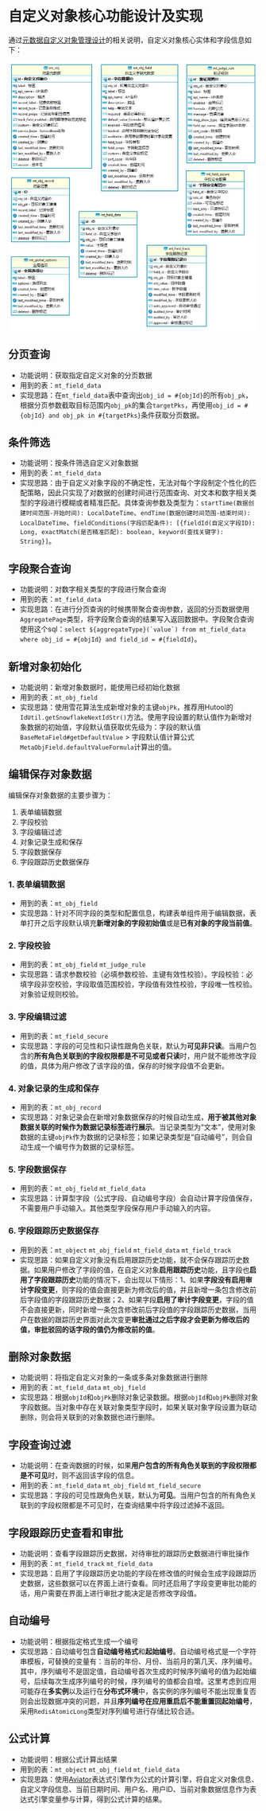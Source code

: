 # 自定义对象核心功能设计及实现

通过[元数据自定义对象管理设计](./元数据自定义对象管理设计.md)的相关说明，自定义对象核心实体和字段信息如下：

![yutool-metadata_ER图](./自定义对象核心功能设计及实现/yutool-metadata_ER图.webp)

## 分页查询

- 功能说明：获取指定自定义对象的分页数据
- 用到的表：`mt_field_data`
- 实现思路：在`mt_field_data`表中查询出`obj_id = #{objId}`的所有`obj_pk`，根据分页参数截取目标范围内`obj_pk`的集合`targetPks`，再使用`obj_id = #{objId} and obj_pk in #{targetPks}`条件获取分页数据。

## 条件筛选

- 功能说明：按条件筛选自定义对象数据
- 用到的表：`mt_field_data`
- 实现思路：由于自定义对象字段的不确定性，无法对每个字段制定个性化的匹配策略，因此只实现了对数据的创建时间进行范围查询、对文本和数字相关类型的字段进行模糊或者精准匹配。具体查询参数及类型为：`startTime(数据创建时间范围-开始时间): LocalDateTime`、`endTime(数据创建时间范围-结束时间): LocalDateTime`、`fieldConditions(字段匹配条件): [{fieldId(自定义字段ID): Long, exactMatch(是否精准匹配): boolean, keyword(查找关键字): String}]`。

## 字段聚合查询

- 功能说明：对数字相关类型的字段进行聚合查询
- 用到的表：`mt_field_data`
- 实现思路：在进行分页查询的时候携带聚合查询参数，返回的分页数据使用`AggregatePage`类型，将字段聚合查询的结果写入返回数据中。字段聚合查询使用这个sql：``select ${aggregateType}(`value`) from mt_field_data where obj_id = #{objId} and field_id = #{fieldId}``。

## 新增对象初始化

- 功能说明：新增对象数据时，能使用已经初始化数据
- 用到的表：`mt_obj_field`
- 实现思路：使用雪花算法生成新增对象的主键`objPk`，推荐用Hutool的`IdUtil.getSnowflakeNextIdStr()`方法。使用字段设置的默认值作为新增对象数据的初始值，字段默认值获取优先级为：字段的默认值`BaseMetaField#getDefaultValue` > 字段默认值计算公式`MetaObjField.defaultValueFormula`计算出的值。

## 编辑保存对象数据

编辑保存对象数据的主要步骤为：

1. 表单编辑数据
2. 字段校验
3. 字段编辑过滤
4. 对象记录生成和保存
5. 字段数据保存
6. 字段跟踪历史数据保存

### 1. 表单编辑数据

- 用到的表：`mt_obj_field`
- 实现思路：针对不同字段的类型和配置信息，构建表单组件用于编辑数据，表单打开之后字段默认填充**新增对象的字段初始值**或是**已有对象的字段当前值**。

### 2. 字段校验

- 用到的表：`mt_obj_field` `mt_judge_rule`
- 实现思路：请求参数校验（必填参数校验、主键有效性校验）。字段校验：必填字段非空校验，字段取值范围校验，字段值有效性校验，字段唯一性校验。对象验证规则校验。

### 3. 字段编辑过滤

- 用到的表：`mt_field_secure`
- 实现思路：字段的可见性和只读性跟角色关联，默认为**可见非只读**。当用户包含的**所有角色关联到的字段权限都是不可见或者只读**时，用户就不能修改字段的值，具体为用户修改了该字段的值，保存的时候字段值不会更新。

### 4. 对象记录的生成和保存

- 用到的表：`mt_obj_record`
- 实现思路：对象记录会在新增对象数据保存的时候自动生成，**用于被其他对象数据关联的时候作为数据记录标签进行展示**。当记录类型为“文本”，使用对象数据的主键`objPk`作为数据的记录标签；如果记录类型是“自动编号”，则会自动生成一个编号作为数据的记录标签。

### 5. 字段数据保存

- 用到的表：`mt_obj_field` `mt_field_data`
- 实现思路：计算型字段（公式字段、自动编号字段）会自动计算字段值保存，不需要用户手动输入。其他类型字段保存用户手动输入的内容。

### 6. 字段跟踪历史数据保存

- 用到的表：`mt_object` `mt_obj_field` `mt_field_data` `mt_field_track`
- 实现思路：如果自定义对象没有启用跟踪历史功能，就不会保存跟踪历史数据。如果用户修改了字段的值，在自定义对象**启用跟踪历史**功能，且字段也**启用了字段跟踪历史**功能的情况下，会出现以下情形：1、如果**字段没有启用审计字段变更**，则字段的值会直接更新为修改后的值，并且新增一条包含修改前后字段值的字段跟踪历史数据；2、如果字段**启用了审计字段变更**，字段的值不会直接更新，同时新增一条包含修改前后字段值的字段跟踪历史数据，当用户在数据的跟踪历史界面对此次变更**审批通过之后字段才会更新为修改后的值，审批驳回的话字段的值仍为修改前的值**。

## 删除对象数据

- 功能说明：将指定自定义对象的一条或多条对象数据进行删除
- 用到的表：`mt_field_data` `mt_obj_field`
- 实现思路：根据`objId`和`objPk`删除对象记录数据。根据`objId`和`objPk`删除对象字段数据。当对象中存在关联对象类型字段时，如果关联对象字段设置为联动删除，则会将关联到的对象数据也进行删除。

## 字段查询过滤

- 功能说明：在查询数据的时候，如果**用户包含的所有角色关联到的字段权限都是不可见**时，则不返回该字段的信息。
- 用到的表：`mt_field_data` `mt_obj_field` `mt_field_secure`
- 实现思路：字段的可见性跟角色关联，默认为**可见**。当用户包含的所有角色关联到的字段权限都是不可见时，在查询结果中将字段过滤掉不返回。

## 字段跟踪历史查看和审批

- 功能说明：查看字段跟踪历史数据，对待审批的跟踪历史数据进行审批操作
- 用到的表：`mt_field_track` `mt_field_data`
- 实现思路：启用了字段跟踪历史功能的字段在修改值的时候会生成字段跟踪历史数据，这些数据可以在界面上进行查看。同时还启用了字段变更审批功能的话，用户需要在界面上进行审批才能决定是否修改字段值。

## 自动编号

- 功能说明：根据指定格式生成一个编号
- 实现思路：自动编号包含**自动编号格式**和**起始编号**。自动编号格式是一个字符串模板，可替换的变量有：当前的年份、月份、当前月的第几天、序列编号。其中，序列编号不是固定值，自动编号首次生成的时候序列编号的值为起始编号，后续每次生成序列编号的时候，序列编号的值都会自增。这里考虑到应用可能存在**多实例**以及运行在**分布式环境**中，各实例的序列编号不能出现重复否则会出现数据冲突的问题，并且**序列编号在应用重启后不能重置回起始编号**，采用`RedisAtomicLong`类型对序列编号进行存储比较合适。

## 公式计算

- 功能说明：根据公式计算出结果
- 用到的表：`mt_object` `mt_obj_field` `mt_field_data`
- 实现思路：使用[Aviator](https://github.com/killme2008/aviatorscript)表达式引擎作为公式的计算引擎，将自定义对象信息、自定义字段信息、当前日期时间、用户名、用户ID、当前对象数据信息作为表达式引擎变量参与计算，得到公式计算的结果。